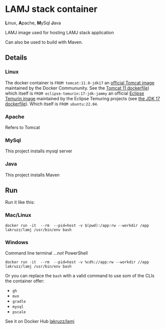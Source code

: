 #  LAMJ stack container

**L**inux, **A**pache, **M**ySql **J**ava

LAMJ image used for hosting LAMJ stack application

Can also be used to build with Maven. 

## Details

### Linux
The docker container is `FROM tomcat:11.0-jdk17` an [official Tomcat image](https://hub.docker.com/_/tomcat) maintained by the Docker Commununity. See the [Tomcat 11 dockerfile](https://github.com/docker-library/tomcat/blob/f413ee3c1b5be50b58db8cd1e9caff62a040b868/11.0/jdk17/temurin-jammy/Dockerfile)) which itself is `FROM eclipse-temurin:17-jdk-jammy` an official [Eclipse Temurin image](https://hub.docker.com/_/eclipse-temurin) maintained by the Eclipse Temuring projects (see [the JDK 17 dockerfile](https://github.com/adoptium/containers/blob/d3c9617e83eb706aff74c095fd531fe31e359674/17/jdk/ubuntu/jammy/Dockerfile.releases.full)). Which itself is `FROM ubuntu:22.04`.

### Apache
Refers to Tomcat

### MySql
This project installs mysql server

### Java
This project installs Maven

## Run

Run it like this:

### Mac/Linux

``` shell
docker run -it  --rm  --pid=host -v $(pwd):/app:rw --workdir /app lakruzz/lamj /usr/bin/env bash
```

### Windows

Command line terminal ..._not_  PowerShell

``` shell
docker run -it  --rm  --pid=host -v %cd%://app:rw --workdir //app lakruzz/lamj /usr/bin/env bash
```

Or you can replace the `bash` with a valid command to use som of the CLIs the container offer:

- `gh`
- `mvn`
- `gradle`
- `mysql`
- `pscale`

See it on Docker Hub [lakruzz/lamj](https://hub.docker.com/repository/docker/lakruzz/lamj)
